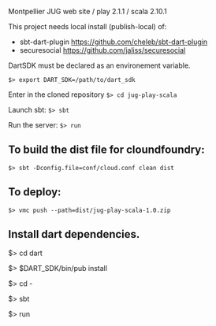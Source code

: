 Montpellier JUG web site / play 2.1.1 / scala 2.10.1

This project needs local install (publish-local) of:
  * sbt-dart-plugin https://github.com/cheleb/sbt-dart-plugin
  * securesocial https://github.com/jaliss/securesocial
 

DartSDK must be declared as an environement variable. 

`$> export DART_SDK=/path/to/dart_sdk`

Enter in the cloned repository `$> cd jug-play-scala`

Launch sbt: `$> sbt`

Run the server: `$> run`

## To build the dist file for cloundfoundry: 

`$> sbt -Dconfig.file=conf/cloud.conf clean dist`

## To deploy:

`$> vmc push --path=dist/jug-play-scala-1.0.zip`


## Install dart dependencies.

$> cd dart

$> $DART_SDK/bin/pub install 

$> cd -

$> sbt

$> run

